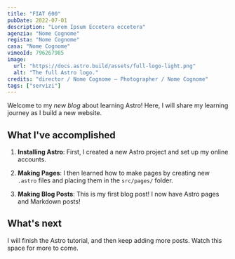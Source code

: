 ```yaml
---
title: "FIAT 600"
pubDate: 2022-07-01
description: "Lorem Ipsum Eccetera eccetera"
agenzia: "Nome Cognome"
regista: "Nome Cognome"
casa: "Nome Cognome"
vimeoId: 796267985
image:
  url: "https://docs.astro.build/assets/full-logo-light.png"
  alt: "The full Astro logo."
credits: "director / Nome Cognome – Photographer / Nome Cognome"
tags: ["servizi"]
---
```


Welcome to my _new blog_ about learning Astro! Here, I will share my learning journey as I build a new website.

## What I've accomplished

1. **Installing Astro**: First, I created a new Astro project and set up my online accounts.

2. **Making Pages**: I then learned how to make pages by creating new `.astro` files and placing them in the `src/pages/` folder.

3. **Making Blog Posts**: This is my first blog post! I now have Astro pages and Markdown posts!

## What's next

I will finish the Astro tutorial, and then keep adding more posts. Watch this space for more to come.
